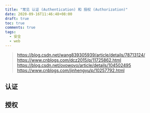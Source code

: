 ```yaml
---
title: "常见 认证 (Authentication) 和 授权 (Authorization)"
date: 2020-09-16T11:46:48+08:00
draft: true
toc: true
comments: true
tags:
  - 安全
  - web
---
```


> https://blog.csdn.net/wang839305939/article/details/78713124/
> https://www.cnblogs.com/dcz2015/p/11725862.html
> https://blog.csdn.net/ovowovo/article/details/104502495
> https://www.cnblogs.com/jinhengyu/p/10257792.html

## 认证

## 授权
